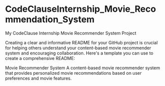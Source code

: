 # CodeClauseInternship_Movie_Recommendation_System
My CodeClause Internship Movie Recommender System Project


Creating a clear and informative README for your GitHub project is crucial for helping others understand your content-based movie recommender system and encouraging collaboration. Here's a template you can use to create a comprehensive README:

Movie Recommender System
A content-based movie recommender system that provides personalized movie recommendations based on user preferences and movie features.
